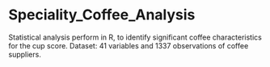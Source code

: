 # Speciality_Coffee_Analysis
Statistical analysis perform in R, to identify significant coffee characteristics for the cup score.
Dataset: 41 variables and 1337 observations of coffee suppliers.
